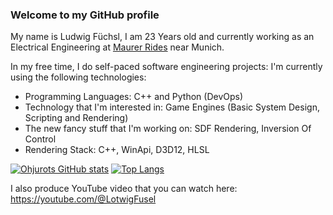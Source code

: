 ### Welcome to my GitHub profile
My name is Ludwig Füchsl, I am 23 Years old and currently working as an Electrical Engineering at [Maurer Rides](https://maurer-rides.de/en) near Munich. 

In my free time, I do self-paced software engineering projects: 
I'm currently using the following technologies:
- Programming Languages: C++ and Python (DevOps)
- Technology that I'm interested in: Game Engines (Basic System Design, Scripting and Rendering)
- The new fancy stuff that I'm working on: SDF Rendering, Inversion Of Control
- Rendering Stack: C++, WinApi, D3D12, HLSL

[![Ohjurots GitHub stats](https://github-readme-stats.vercel.app/api?username=Ohjurot&hide=contribs&show_icons=true&theme=calm)](https://github.com/anuraghazra/github-readme-stats) [![Top Langs](https://github-readme-stats.vercel.app/api/top-langs/?username=Ohjurot&theme=calm&langs_count=2)](https://github.com/anuraghazra/github-readme-stats)

I also produce YouTube video that you can watch here: https://youtube.com/@LotwigFusel
